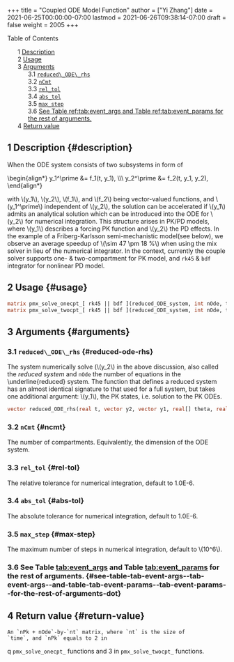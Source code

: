 +++
title = "Coupled ODE Model Function"
author = ["Yi Zhang"]
date = 2021-06-25T00:00:00-07:00
lastmod = 2021-06-26T09:38:14-07:00
draft = false
weight = 2005
+++

<style>
  .ox-hugo-toc ul {
    list-style: none;
  }
</style>
<div class="ox-hugo-toc toc">
<div></div>

<div class="heading">Table of Contents</div>

- <span class="section-num">1</span> [Description](#description)
- <span class="section-num">2</span> [Usage](#usage)
- <span class="section-num">3</span> [Arguments](#arguments)
    - <span class="section-num">3.1</span> [`reduced\_ODE\_rhs`](#reduced-ode-rhs)
    - <span class="section-num">3.2</span> [`nCmt`](#ncmt)
    - <span class="section-num">3.3</span> [`rel_tol`](#rel-tol)
    - <span class="section-num">3.4</span> [`abs_tol`](#abs-tol)
    - <span class="section-num">3.5</span> [`max_step`](#max-step)
    - <span class="section-num">3.6</span> [See Table ref:tab:event\_args and Table ref:tab:event\_params for the rest of arguments.](#see-table-tab-event-args--tab-event-args--and-table-tab-event-params--tab-event-params--for-the-rest-of-arguments-dot)
- <span class="section-num">4</span> [Return value](#return-value)

</div>
<!--endtoc-->



## <span class="section-num">1</span> Description {#description}

When the ODE system consists of two subsystems in form of

\begin{align\*}
  y\_1^\prime &= f\_1(t, y\_1), \\\\\\
  y\_2^\prime &= f\_2(t, y\_1, y\_2),
\end{align\*}

with \\(y\_1\\), \\(y\_2\\), \\(f\_1\\), and \\(f\_2\\) being vector-valued functions, and
\\(y\_1^\prime\\) independent of \\(y\_2\\), the solution can be
accelerated if \\(y\_1\\) admits an analytical solution which can
be introduced into the ODE for \\(y\_2\\) for numerical
integration. This structure arises in PK/PD
models, where \\(y\_1\\) describes a forcing PK function and \\(y\_2\\) the PD
effects. In the example of a Friberg-Karlsson
semi-mechanistic model(see below), we observe an average speedup of
\\(\sim 47 \pm 18 \%\\) when using the mix solver in lieu of the numerical
integrator. In the context, currently the couple solver supports one-
& two-compartment for PK model, and `rk45` &
`bdf` integrator for nonlinear PD model.


## <span class="section-num">2</span> Usage {#usage}

```stan
matrix pmx_solve_onecpt_[ rk45 || bdf ](reduced_ODE_system, int nOde, time, amt, rate, ii, evid, cmt, addl, ss, theta, biovar, tlag [, real rel_tol, real abs_tol, int max_step, real as_rel_tol, real as_abs_tol, int as_max_step ] );
matrix pmx_solve_twocpt_[ rk45 || bdf ](reduced_ODE_system, int nOde, time, amt, rate, ii, evid, cmt, addl, ss, theta, biovar, tlag [, real rel_tol, real abs_tol, int max_step, real as_rel_tol, real as_abs_tol, int as_max_step ] );
```


## <span class="section-num">3</span> Arguments {#arguments}


### <span class="section-num">3.1</span> `reduced\_ODE\_rhs` {#reduced-ode-rhs}

The system  numerically solve (\\(y\_2\\) in the above discussion, also called the
_reduced system_ and `nOde` the number of equations in
the \underline{reduced} system. The function that defines a reduced
system has an almost identical signature to that used for a full
system, but takes one additional argument: \\(y\_1\\), the PK states,
i.e. solution to the PK ODEs.

```stan
vector reduced_ODE_rhs(real t, vector y2, vector y1, real[] theta, real[] x_r, int[] x_i)
```


### <span class="section-num">3.2</span> `nCmt` {#ncmt}

The number of compartments. Equivalently, the dimension of the ODE system.


### <span class="section-num">3.3</span> `rel_tol` {#rel-tol}

The relative tolerance for numerical integration, default to 1.0E-6.


### <span class="section-num">3.4</span> `abs_tol` {#abs-tol}

The absolute tolerance for numerical integration, default to 1.0E-6.


### <span class="section-num">3.5</span> `max_step` {#max-step}

The maximum number of steps in numerical integration, default to \\(10^6\\).


### <span class="section-num">3.6</span> See Table [tab:event_args](#tab:event_args) and Table [tab:event_params](#tab:event_params) for the rest of arguments. {#see-table-tab-event-args--tab-event-args--and-table-tab-event-params--tab-event-params--for-the-rest-of-arguments-dot}


## <span class="section-num">4</span> Return value {#return-value}

    An `nPk + nOde`-by-`nt` matrix, where `nt` is the size of
    `time`, and `nPk` equals to 2 in
q    `pmx_solve_onecpt_` functions
    and 3 in `pmx_solve_twocpt_` functions.

